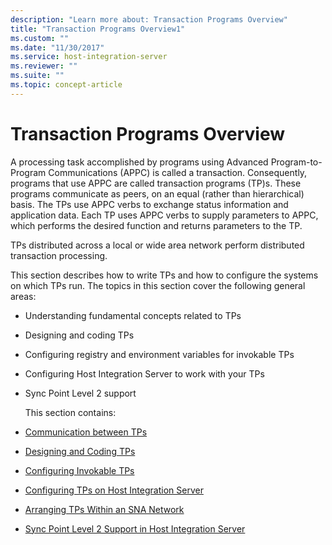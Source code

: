 ```yaml
---
description: "Learn more about: Transaction Programs Overview"
title: "Transaction Programs Overview1"
ms.custom: ""
ms.date: "11/30/2017"
ms.service: host-integration-server
ms.reviewer: ""
ms.suite: ""
ms.topic: concept-article
---
```

# Transaction Programs Overview
A processing task accomplished by programs using Advanced Program-to-Program Communications (APPC) is called a transaction. Consequently, programs that use APPC are called transaction programs (TP)s. These programs communicate as peers, on an equal (rather than hierarchical) basis. The TPs use APPC verbs to exchange status information and application data. Each TP uses APPC verbs to supply parameters to APPC, which performs the desired function and returns parameters to the TP.  

 TPs distributed across a local or wide area network perform distributed transaction processing.  

 This section describes how to write TPs and how to configure the systems on which TPs run. The topics in this section cover the following general areas:  

- Understanding fundamental concepts related to TPs  

- Designing and coding TPs  

- Configuring registry and environment variables for invokable TPs  

- Configuring Host Integration Server to work with your TPs  

- Sync Point Level 2 support  

  This section contains:  

- [Communication between TPs](../core/communication-between-tps2.md)  

- [Designing and Coding TPs](../core/designing-and-coding-tps2.md)  

- [Configuring Invokable TPs](../core/configuring-invokable-tps1.md)  

- [Configuring TPs on Host Integration Server](../core/configuring-tps-on-host-integration-server1.md)  

- [Arranging TPs Within an SNA Network](../core/arranging-tps-within-an-sna-network2.md)  

- [Sync Point Level 2 Support in Host Integration Server](../core/sync-point-level-2-support-in-host-integration-server2.md)
